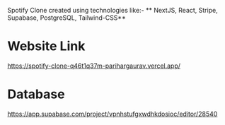 Spotify Clone created using technologies like:-
** NextJS, React, Stripe, Supabase, PostgreSQL, Tailwind-CSS**
# Website Link
https://spotify-clone-q46t1q37m-parihargaurav.vercel.app/
# Database 
https://app.supabase.com/project/vpnhstufgxwdhkdosioc/editor/28540
